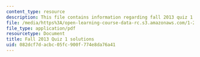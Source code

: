 ```yaml
---
content_type: resource
description: This file contains information regarding fall 2013 quiz 1 solutions.
file: /media/https%3A/open-learning-course-data-rc.s3.amazonaws.com/1-264j-database-internet-and-systems-integration-technologies-fall-2013/082dcf7dacbc05fc900f774e8da76a41_MIT1_264JF13_F13_Q1_sol.pdf
file_type: application/pdf
resourcetype: Document
title: Fall 2013 Quiz 1 solutions
uid: 082dcf7d-acbc-05fc-900f-774e8da76a41
---
```

